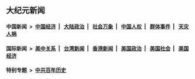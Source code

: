 ## 大纪元新闻

#### 中国新闻 &nbsp;>&nbsp; [中国经济](indexes/ncid283/README.md?05232045) &nbsp;| &nbsp; [大陆政治](indexes/ncid277/README.md?05232045) &nbsp;| &nbsp; [社会万象](indexes/ncid282/README.md?05232045) &nbsp;| &nbsp; [中国人权](indexes/ncid278/README.md?05232045) &nbsp;| &nbsp; [群体事件](indexes/ncid279/README.md?05232045) &nbsp;| &nbsp; [天灾人祸](indexes/ncid280/README.md?05232045)

#### 国际新闻 &nbsp;>&nbsp; [美中关系](indexes/nf1412576/README.md?05232045) &nbsp;| &nbsp; [台湾新闻](indexes/ncid1349361/README.md?05232045) &nbsp;| &nbsp; [香港新闻](indexes/ncid1349362/README.md?05232045) &nbsp;| &nbsp; [美国政治](indexes/ncid1078159/README.md?05232045) &nbsp;| &nbsp; [美国社会](indexes/ncid1078160/README.md?05232045) &nbsp;| &nbsp; [美国经济](indexes/ncid1078158/README.md?05232045)

#### 特别专题 &nbsp;>&nbsp; [中共百年历史](https://github.com/epoch-news/epoch-special/blob/master/README.md?05232045)  
